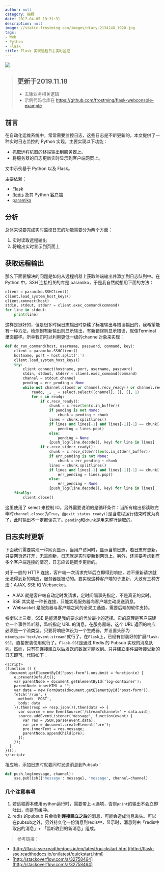 ```yaml
---
author: null
category: 编程
date: 2017-04-05 19:31:31
description: null
image: //static.frostming.com/images/diary-2134248_1920.jpg
tags:
- Web
- Python
- Flask
title: Flask 实现远程日志实时监控
---
```


[![](https://badge.juejin.im/entry/58e5a36ea22b9d00588859d3/likes.svg?style=flat)](https://juejin.im/entry/58e5a36ea22b9d00588859d3/detail)

> ## 更新于2019.11.18
> * 去除业务相关逻辑
> * 示例代码仓库在 https://github.com/frostming/flask-webconsole-example

## 前言

在自动化运维系统中，常常需要监控日志，这些日志是不断更新的。本文提供了一种实时日志监控的 Python 实现。主要实现以下功能：

* 抓取远程机器的终端输出到服务器上。
* 将服务器的日志更新实时显示到客户端网页上。

文中示例基于 Python 以及 Flask。

主要依赖：

* [Flask](http://flask.pocoo.org/)
* [Redis](https://redis.io/) 及其 Python [客户端](https://github.com/andymccurdy/redis-py)
* [paramiko](http://www.paramiko.org/)
<!--more-->

## 分析

总体来说要完成实时监控日志的功能需要分为两个方面：

1. 实时读取远程输出
2. 将输出实时显示到页面上

## 获取远程输出

那么下面要解决的问题是如何从远程机器上获取终端输出并添加到日志队列中。在 Python 中，SSH 连接相关的库是 paramiko，于是我自然就想用下面的方法：

```python
client = paramiko.SSHClient()
client.load_system_host_keys()
client.connect(host)
stdin, stdout, stderr = client.exec_command(command)
for line in stdout:
    print(line)
```
这样是挺好的，但是很多时候日志输出时杂糅了标准输出与错误输出的，我希望能有一种方法，检测到有新输出则显示输出，有新错误则显示错误，就像Terminal里面那样。所幸我们可以利用更低一级的channel对象来实现：
```python
def do_run_command(host, username, password, command, key):
    client = paramiko.SSHClient()
    hostname, port = host.split(':')
    client.load_system_host_keys()
    try:
        client.connect(hostname, port, username, password)
        stdin, stdout, stderr = client.exec_command(command)
        channel = stdout.channel
        pending = err_pending = None
        while not channel.closed or channel.recv_ready() or channel.recv_stderr_ready():
            readq, _, _ = select.select([channel], [], [], 1)
            for c in readq:
                if c.recv_ready():
                    chunk = c.recv(len(c.in_buffer))
                    if pending is not None:
                        chunk = pending + chunk
                    lines = chunk.splitlines()
                    if lines and lines[-1] and lines[-1][-1] == chunk[-1]:
                        pending = lines.pop()
                    else:
                        pending = None
                    [push_log(line.decode(), key) for line in lines]
                if c.recv_stderr_ready():
                    chunk = c.recv_stderr(len(c.in_stderr_buffer))
                    if err_pending is not None:
                        chunk = err_pending + chunk
                    lines = chunk.splitlines()
                    if lines and lines[-1] and lines[-1][-1] == chunk[-1]:
                        err_pending = lines.pop()
                    else:
                        err_pending = None
                    [push_log(line.decode(), key) for line in lines]
    finally:
        client.close()
```
这里使用了 select 来控制 IO，另外需要说明的是循环条件：当所有输出都读取完毕时`channel.closed`为`True`，而`exit_status_ready()`是当进程运行结束时就为真了，此时输出不一定都读完了。`pending`和`chunk`是用来整行读取的。

## 日志实时更新

下面我们需要实现一种网页显示，当用户访问时，显示当前日志，若日志有更新，只要网页还打开，无需刷新，日志就是实时更新到网页上。另外，还需要考虑到有多个客户端连接的情况，日志应该是同步更新的。

对于一般的 HTTP 连接，客户端一次请求完毕后立即得到响应，若不重新请求就无法得到新的响应，服务器是被动的。要实现这种客户端的子更新，大致有三种方法：AJAX, SSE 和 Websocket。

* AJAX 就是客户端自动定时发请求，定时间隔事先指定，不是真正的实时。
* SSE 其实是一种长连接，只能实现服务器向客户端主动发送消息。
* Websocket 是服务器与客户端之间的全双工通道，需要后端的软件支持。

权衡以上三者，SSE 是能满足我的要求的代价最小的选择。它的原理是客户端建立一个事件监听器，监听指定 URL 的消息，在服务器端，这个 URL 返回的响应必须是一个流类型。只要将响应体设为一个生成器，并设置头部为`mimetype='text/event-stream'`就行了。在`Flask`上，已经有封装好的扩展`Flask-SSE`，直接安装使用就行了。`Flask-SSE`是通过 Redis 的 Pubsub 实现的消息队列。然而，只有在连接建立以后发送的数据才能收到。只并建立事件监听接受新的日志即可。代码如下：
```
<script>
(function () {
  document.getElementById("post-form").onsubmit = function(e) {
    e.preventDefault();
    var parentNode = document.getElementById('log-container');
    parentNode.innerHTML = "";
    var data = new FormData(document.getElementById('post-form'));
    fetch('/run', {
      method: 'POST',
      body: data
    }).then(resp => resp.json()).then(data => {
      var source = new EventSource('/stream?channel=' + data.uid);
      source.addEventListener('message', function(event) {
        var res = JSON.parse(event.data);
        var pre = document.createElement('pre');
        pre.innerText = res.message;
        parentNode.appendChild(pre);
      });
    });
  }
})();
</script>
```

相应地，添加日志时就要同时发送消息到Pubsub：
```python
def push_log(message, channel):
    sse.publish({'message': message}, 'message', channel=channel)
```

### 几个注意事项

1. 若远程脚本使用python运行时，需要带上`-u`选项，否则`print`的输出不会立即吐出，而是有缓冲。
2. redis 的pubsub 只会收到**连接建立之后**的消息，可能会造成消息丢失。可以在pubsub之外，另外持久化一份消息到redis中，显示时，消息则由「redis中取出的消息」+ 「监听收到的新消息」组成。

> 参考链接：
* [http://flask-sse.readthedocs.io/en/latest/quickstart.html](http://flask-sse.readthedocs.io/en/latest/quickstart.html)
* [http://stackoverflow.com/a/32758464](http://stackoverflow.com/a/32758464)
